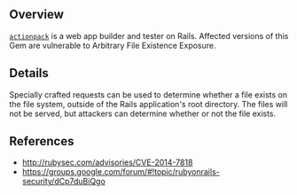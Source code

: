 ## Overview
[`actionpack`](https://rubygems.org/gems/actionpack) is a web app builder and tester on Rails.
Affected versions of this Gem are vulnerable to Arbitrary File Existence Exposure.

## Details
Specially crafted requests can be used to determine whether a file exists on the file system, outside of the Rails application's root directory. The files will not be served, but attackers can determine whether or not the file exists.

## References

- http://rubysec.com/advisories/CVE-2014-7818
- https://groups.google.com/forum/#!topic/rubyonrails-security/dCp7duBiQgo
